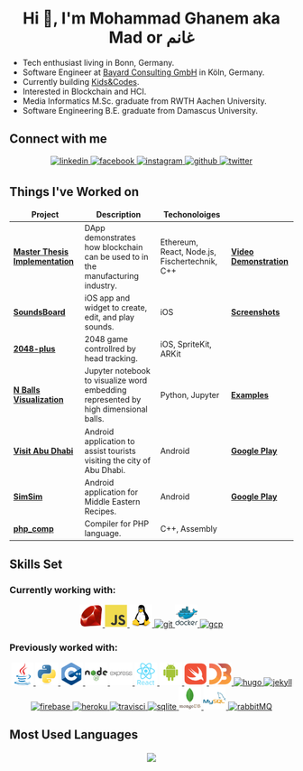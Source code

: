 <h1 align="center">Hi 👋, I'm Mohammad Ghanem aka Mad or غانم</h1>

- Tech enthusiast living in Bonn, Germany.
- Software Engineer at [Bayard Consulting GmbH](https://bayard-consulting.com/en/) in Köln, Germany.
- Currently building [Kids&Codes](https://kidsandcodes.co.uk/).
- Interested in Blockchain and HCI.
- Media Informatics M.Sc. graduate from RWTH Aachen University.
- Software Engineering B.E. graduate from Damascus University.

## Connect with me  
<div align="center">
<a href="https://linkedin.com/in/ghanem-mhd" target="_blank">
<img src=https://img.shields.io/badge/linkedin-%231E77B5.svg?&style=for-the-badge&logo=linkedin&logoColor=white alt=linkedin style="margin-bottom: 5px;" />
</a>
<a href="https://www.facebook.com/ghanem.mhd" target="_blank">
<img src=https://img.shields.io/badge/facebook-%232E87FB.svg?&style=for-the-badge&logo=facebook&logoColor=white alt=facebook style="margin-bottom: 5px;" />
</a>
<a href="https://instagram.com/ghanem_mhd" target="_blank">
<img src=https://img.shields.io/badge/instagram-%23000000.svg?&style=for-the-badge&logo=instagram&logoColor=white alt=instagram style="margin-bottom: 5px;" />
</a>
<a href="https://github.com/ghanem-mhd" target="_blank">
<img src=https://img.shields.io/badge/github-%2324292e.svg?&style=for-the-badge&logo=github&logoColor=white alt=github style="margin-bottom: 5px;" />
</a> 
<a href="https://twitter.com/ghanem_mhd" target="_blank">
<img src=https://img.shields.io/badge/twitter-%2300acee.svg?&style=for-the-badge&logo=twitter&logoColor=white alt=twitter style="margin-bottom: 5px;" />
</a>
</div>

## Things I've Worked on
<center>
<table>
  <thead align="center">
    <tr border: none;>
      <td><b>Project</b></td>
      <td><b>Description</b></td>
      <td><b>Techonoloiges</b></td>
      <td><b></b></td>
    </tr>
  </thead>
  <tbody>
     <tr>
      <td><a href="https://github.com/ghanem-mhd/master-thesis-implementation"><b>Master Thesis Implementation</b></a></td>
      <td>DApp demonstrates how blockchain can be used to in the manufacturing industry.</td>
      <td>Ethereum, React, Node.js, Fischertechnik, C++</td>
      <td><a href="https://www.youtube.com/watch?v=_VNuOGsH1bk"><b>Video Demonstration</b></td>
    </tr>
    <tr>
      <td><a href="https://github.com/ghanem-mhd/SoundsBoard"><b>SoundsBoard</b></a></td>
      <td>iOS app and widget to create, edit, and play sounds.</td>
      <td>iOS</td>
      <td><a href="https://github.com/ghanem-mhd/SoundsBoard/tree/master/Screenshots/"><b>Screenshots</b></td>
    </tr>
    <tr>
      <td><a href="https://github.com/ghanem-mhd/2048-plus"><b>2048-plus</b></a></td>
      <td>2048 game controllred by head tracking.</td>
      <td>iOS, SpriteKit, ARKit</td>
      <td></td>
    </tr>
     <tr>
      <td><a href="https://github.com/ghanem-mhd/N-Balls-Visualization"><b>N Balls Visualization</b></a></td>
      <td>Jupyter notebook to visualize word embedding represented by high dimensional balls.</td>
      <td>Python, Jupyter</td>
      <td><a href="https://github.com/ghanem-mhd/N-Balls-Visualization#examples"><b>Examples</b></td>
    </tr>
    <tr>
      <td><a href="https://play.google.com/store/apps/details?id=com.visitabudhabi.android"><b>Visit Abu Dhabi</b></a></td>
      <td>Android application to assist tourists visiting the city of Abu Dhabi.</td>
      <td>Android</td>
      <td><a href="https://play.google.com/store/apps/details?id=com.visitabudhabi.android"><b>Google Play</b></td>
    </tr>
    <tr>
      <td><a href="https://play.google.com/store/apps/details?id=com.simsim.android"><b>SimSim</b></a></td>
      <td>Android application for Middle Eastern Recipes.</td>
      <td>Android</td>
      <td><a href="https://play.google.com/store/apps/details?id=com.simsim.android"><b>Google Play</b></td>
    </tr>
     <tr>
      <td><a href="https://github.com/yaapc/php_comp"><b>php_comp</b></a></td>
      <td>Compiler for PHP language.</td>
      <td>C++, Assembly</td>
      <td></td>
    </tr>
  </tbody>
</table>
</center>

## Skills Set
### Currently working with:  
<p align="center">
<a href="https://www.ruby-lang.org/en/" target="_blank"> <img src="https://raw.githubusercontent.com/devicons/devicon/master/icons/ruby/ruby-original.svg" alt="ruby" width="40" height="40"/> </a>
<a href="https://developer.mozilla.org/en-US/docs/Web/JavaScript" target="_blank"> <img src="https://raw.githubusercontent.com/devicons/devicon/master/icons/javascript/javascript-original.svg" alt="javascript" width="40" height="40"/> </a> 
<a href="https://www.linux.org/" target="_blank"> <img src="https://raw.githubusercontent.com/devicons/devicon/master/icons/linux/linux-original.svg" alt="linux" width="40" height="40"/> </a>
<a href="https://git-scm.com/" target="_blank"> <img src="https://www.vectorlogo.zone/logos/git-scm/git-scm-icon.svg" alt="git" width="40" height="40"/> </a> 
<a href="https://www.docker.com/" target="_blank"> <img src="https://raw.githubusercontent.com/devicons/devicon/master/icons/docker/docker-original-wordmark.svg" alt="docker" width="40" height="40"/> </a> 
<a href="https://cloud.google.com" target="_blank"> <img src="https://www.vectorlogo.zone/logos/google_cloud/google_cloud-icon.svg" alt="gcp" width="40" height="40"/> </a> 
</p>

### Previously worked with:  
<p align="center">
<a href="https://www.java.com" target="_blank"> <img src="https://raw.githubusercontent.com/devicons/devicon/master/icons/java/java-original.svg" alt="java" width="40" height="40"/> </a> 
<a href="https://www.python.org" target="_blank"> <img src="https://raw.githubusercontent.com/devicons/devicon/master/icons/python/python-original.svg" alt="python" width="40" height="40"/> </a>
<a href="https://www.w3schools.com/cpp/" target="_blank"> <img src="https://raw.githubusercontent.com/devicons/devicon/master/icons/cplusplus/cplusplus-original.svg" alt="cplusplus" width="40" height="40"/> </a>
<a href="https://nodejs.org" target="_blank"> <img src="https://raw.githubusercontent.com/devicons/devicon/master/icons/nodejs/nodejs-original-wordmark.svg" alt="nodejs" width="40" height="40"/> </a>
<a href="https://expressjs.com" target="_blank"> <img src="https://raw.githubusercontent.com/devicons/devicon/master/icons/express/express-original-wordmark.svg" alt="express" width="40" height="40"/> </a>
<a href="https://reactjs.org/" target="_blank"> <img src="https://raw.githubusercontent.com/devicons/devicon/master/icons/react/react-original-wordmark.svg" alt="react" width="40" height="40"/> </a> 
<a href="https://developer.android.com" target="_blank"> <img src="https://raw.githubusercontent.com/devicons/devicon/master/icons/android/android-original-wordmark.svg" alt="android" width="40" height="40"/> </a> 
<a href="https://developer.apple.com/swift/" target="_blank"> <img src="https://raw.githubusercontent.com/devicons/devicon/master/icons/swift/swift-original.svg" alt="swift" width="40" height="40"/> </a>
<a href="https://d3js.org/" target="_blank"> <img src="https://raw.githubusercontent.com/devicons/devicon/master/icons/d3js/d3js-original.svg" alt="d3js" width="40" height="40"/> </a> 
<a href="https://gohugo.io/" target="_blank"> <img src="https://api.iconify.design/logos-hugo.svg" alt="hugo" width="40" height="40"/> </a> 
<a href="https://jekyllrb.com/" target="_blank"> <img src="https://www.vectorlogo.zone/logos/jekyllrb/jekyllrb-icon.svg" alt="jekyll" width="40" height="40"/> </a>
<a href="https://firebase.google.com/" target="_blank"> <img src="https://www.vectorlogo.zone/logos/firebase/firebase-icon.svg" alt="firebase" width="40" height="40"/> </a> 
<a href="https://heroku.com" target="_blank"> <img src="https://www.vectorlogo.zone/logos/heroku/heroku-icon.svg" alt="heroku" width="40" height="40"/> </a> 
<a href="https://travis-ci.org" target="_blank"> <img src="https://www.vectorlogo.zone/logos/travis-ci/travis-ci-icon.svg" alt="travisci" width="40" height="40"/> </a>
<a href="https://www.sqlite.org/" target="_blank"> <img src="https://www.vectorlogo.zone/logos/sqlite/sqlite-icon.svg" alt="sqlite" width="40" height="40"/> </a> 
<a href="https://www.mongodb.com/" target="_blank"> <img src="https://raw.githubusercontent.com/devicons/devicon/master/icons/mongodb/mongodb-original-wordmark.svg" alt="mongodb" width="40" height="40"/> </a> 
<a href="https://www.mysql.com/" target="_blank"> <img src="https://raw.githubusercontent.com/devicons/devicon/master/icons/mysql/mysql-original-wordmark.svg" alt="mysql" width="40" height="40"/> </a> 
<a href="https://www.rabbitmq.com" target="_blank"> <img src="https://www.vectorlogo.zone/logos/rabbitmq/rabbitmq-icon.svg" alt="rabbitMQ" width="40" height="40"/> </a> 
</p>

## Most Used Languages  
<div align="center"><img src="https://github-readme-stats.vercel.app/api/top-langs/?username=ghanem-mhd&hide_border=false&layout=compact&langs_count=8&hide_title=true" align="center" /></div> 
